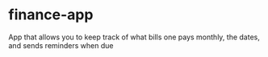 # finance-app
App that allows you to keep track of what bills one pays monthly, the dates, and sends reminders when due
